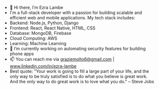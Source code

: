 - 👋 Hi there, I’m Ezra Lambe
- I'm a full-stack developer with a passion for building scalable and efficient web and mobile applications. My tech stack includes:
- Backend: Node.js, Python, Django
- Frontend: React, React Native, HTML, CSS
- Database: MongoDB, Firebase
- Cloud Computing: AWS
- Learning: Machine Learning
- 💞️ I’m currently working on automating security features for building phone apps
- 📫 You can reach me via graziemolto6@gmail.com | www.linkedin.com/in/ezra-lambe 
- Best quote: "Your work is going to fill a large part of your life, and the only way to be truly satisfied is to do what you believe is great work. And the only way to do great work is to love what you do." – Steve Jobs

<!---
DHughes666/DHughes666 is a ✨ special ✨ repository because its `README.md` (this file) appears on your GitHub profile.
You can click the Preview link to take a look at your changes.
--->


